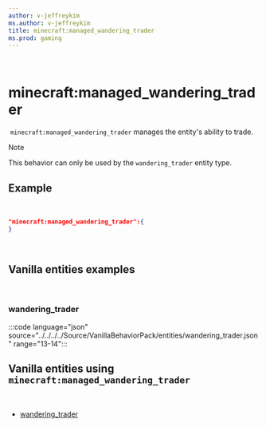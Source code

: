 ```yaml
---
author: v-jeffreykim
ms.author: v-jeffreykim
title: minecraft:managed_wandering_trader
ms.prod: gaming
---
```

​
# minecraft:managed_wandering_trader
​
`minecraft:managed_wandering_trader` manages the entity's ability to trade.

> [!NOTE]
> This behavior can only be used by the `wandering_trader` entity type.
​
## Example
​
```json
"minecraft:managed_wandering_trader":{
}
```
​
## Vanilla entities examples
​
### wandering_trader

:::code language="json" source="../../../../Source/VanillaBehaviorPack/entities/wandering_trader.json" range="13-14":::
​
## Vanilla entities using `minecraft:managed_wandering_trader`
​
- [wandering_trader](../../../../Source/VanillaBehaviorPack_Snippets/entities/wandering_trader.md)